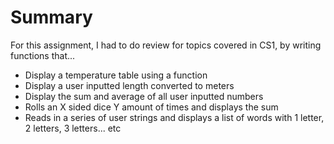 # Summary

For this assignment, I had to do review for topics covered in CS1, by writing functions that...
- Display a temperature table using a function
- Display a user inputted length converted to meters
- Display the sum and average of all user inputted numbers
- Rolls an X sided dice Y amount of times and displays the sum
- Reads in a series of user strings and displays a list of words with 1 letter, 2 letters, 3 letters... etc
